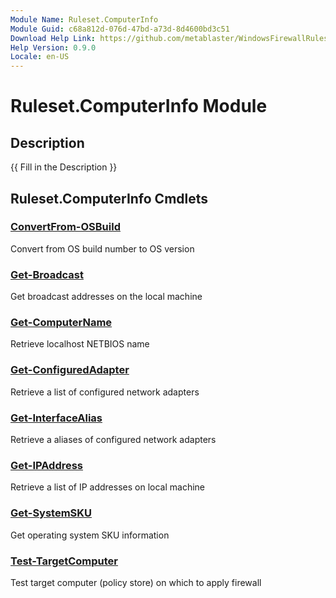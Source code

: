 ```yaml
---
Module Name: Ruleset.ComputerInfo
Module Guid: c68a812d-076d-47bd-a73d-8d4600bd3c51
Download Help Link: https://github.com/metablaster/WindowsFirewallRuleset/tree/master/Config/HelpContent/0.9.0
Help Version: 0.9.0
Locale: en-US
---
```


# Ruleset.ComputerInfo Module

## Description

{{ Fill in the Description }}

## Ruleset.ComputerInfo Cmdlets

### [ConvertFrom-OSBuild](ConvertFrom-OSBuild.md)

Convert from OS build number to OS version

### [Get-Broadcast](Get-Broadcast.md)

Get broadcast addresses on the local machine

### [Get-ComputerName](Get-ComputerName.md)

Retrieve localhost NETBIOS name

### [Get-ConfiguredAdapter](Get-ConfiguredAdapter.md)

Retrieve a list of configured network adapters

### [Get-InterfaceAlias](Get-InterfaceAlias.md)

Retrieve a aliases of configured network adapters

### [Get-IPAddress](Get-IPAddress.md)

Retrieve a list of IP addresses on local machine

### [Get-SystemSKU](Get-SystemSKU.md)

Get operating system SKU information

### [Test-TargetComputer](Test-TargetComputer.md)

Test target computer (policy store) on which to apply firewall
